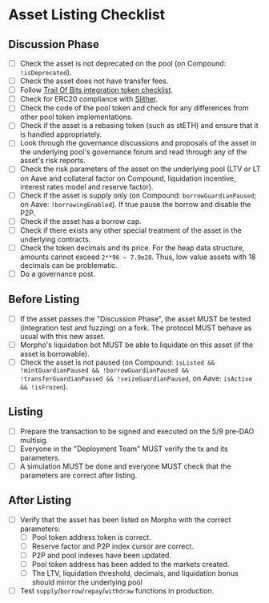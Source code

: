 # Asset Listing Checklist

## Discussion Phase

- [ ] Check the asset is not deprecated on the pool (on Compound: `!isDeprecated`).
- [ ] Check the asset does not have transfer fees.
- [ ] Follow [Trail Of Bits integration token checklist](https://github.com/crytic/building-secure-contracts/blob/master/development-guidelines/token_integration.md).
- [ ] Check for ERC20 compliance with [Slither](https://github.com/crytic/slither/wiki/ERC-Conformance).
- [ ] Check the code of the pool token and check for any differences from other pool token implementations.
- [ ] Check if the asset is a rebasing token (such as stETH) and ensure that it is handled appropriately.
- [ ] Look through the governance discussions and proposals of the asset in the underlying pool's governance forum and read through any of the asset's risk reports.
- [ ] Check the risk parameters of the asset on the underlying pool (LTV or LT on Aave and collateral factor on Compound, liquidation incentive, interest rates model and reserve factor).
- [ ] Check if the asset is supply only (on Compound: `borrowGuardianPaused`; on Aave: `!borrowingEnabled`). If true pause the borrow and disable the P2P.
- [ ] Check if the asset has a borrow cap.
- [ ] Check if there exists any other special treatment of the asset in the underlying contracts.
- [ ] Check the token decimals and its price. For the heap data structure, amounts cannot exceed `2**96 ~ 7.9e28`. Thus, low value assets with 18 decimals can be problematic.
- [ ] Do a governance post.

## Before Listing

- [ ] If the asset passes the "Discussion Phase", the asset MUST be tested (integration test and fuzzing) on a fork. The protocol MUST behave as usual with this new asset.
- [ ] Morpho's liquidation bot MUST be able to liquidate on this asset (if the asset is borrowable).
- [ ] Check the asset is not paused (on Compound: `isListed && !mintGuardianPaused && !borrowGuardianPaused && !transferGuardianPaused && !seizeGuardianPaused`, on Aave: `isActive && !isFrozen`).

## Listing

- [ ] Prepare the transaction to be signed and executed on the 5/9 pre-DAO multisig.
- [ ] Everyone in the "Deployment Team" MUST verify the tx and its parameters.
- [ ] A simulation MUST be done and everyone MUST check that the parameters are correct after listing.

## After Listing

- [ ] Verify that the asset has been listed on Morpho with the correct parameters:
  - [ ] Pool token address token is correct.
  - [ ] Reserve factor and P2P index cursor are correct.
  - [ ] P2P and pool indexes have been updated.
  - [ ] Pool token address has been added to the markets created.
  - [ ] The LTV, liquidation threshold, decimals, and liquidation bonus should mirror the underlying pool
- [ ] Test `supply`/`borrow`/`repay`/`withdraw` functions in production.
